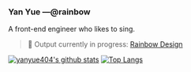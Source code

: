 ### Yan Yue —@rainbow

A front-end engineer who likes to sing.

> :rainbow: Output currently in progress:  [Rainbow Design](https://github.com/rainbow-design)

[![yanyue404's github stats](https://github-readme-stats.vercel.app/api?username=yanyue404&show_icons=true&hide_title=true])](https://github.com/yanyue404) [![Top Langs](https://github-readme-stats.vercel.app/api/top-langs/?username=dev-zuo&layout=compact)](https://github.com/yanyue404)


<!--
**yanyue404/yanyue404** is a ✨ _special_ ✨ repository because its `README.md` (this file) appears on your GitHub profile.

Here are some ideas to get you started:

- 🔭 I’m currently working on ...
- 🌱 I’m currently learning ...
- 👯 I’m looking to collaborate on ...
- 🤔 I’m looking for help with ...
- 💬 Ask me about ...
- 📫 How to reach me: ...
- 😄 Pronouns: ...
- ⚡ Fun fact: ...
-->

<!-- https://github.com/anuraghazra/github-readme-stats -->
